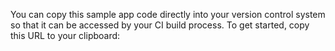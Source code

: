 You can copy this sample app code directly into your version control system so that it can be accessed by your CI build process. To get started, copy this URL to your clipboard:
